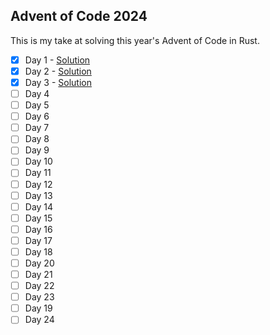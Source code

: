 
## Advent of Code 2024

This is my take at solving this year's Advent of Code in Rust.

- [x] Day 1 - [Solution](src/bin/01.rs)
- [x] Day 2 - [Solution](src/bin/02.rs)
- [x] Day 3 - [Solution](src/bin/03.rs)
- [ ] Day 4
- [ ] Day 5
- [ ] Day 6
- [ ] Day 7
- [ ] Day 8
- [ ] Day 9
- [ ] Day 10
- [ ] Day 11
- [ ] Day 12
- [ ] Day 13
- [ ] Day 14
- [ ] Day 15
- [ ] Day 16
- [ ] Day 17
- [ ] Day 18
- [ ] Day 20
- [ ] Day 21
- [ ] Day 22
- [ ] Day 23
- [ ] Day 19
- [ ] Day 24
